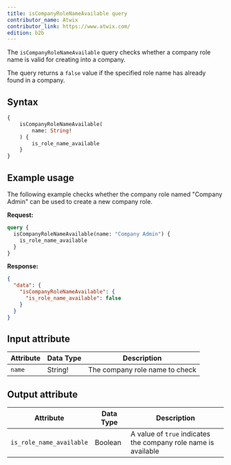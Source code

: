```yaml
---
title: isCompanyRoleNameAvailable query
contributor_name: Atwix
contributor_link: https://www.atwix.com/
edition: b2b
---
```


The `isCompanyRoleNameAvailable` query checks whether a company role name is valid for creating into a company.

The query returns a `false` value if the specified role name has already found in a company.

## Syntax

```graphql
{
    isCompanyRoleNameAvailable(
        name: String!
    ) {
        is_role_name_available
    }
}
```

## Example usage

The following example checks whether the company role named "Company Admin" can be used to create a new company role.

**Request:**

```graphql
query {
  isCompanyRoleNameAvailable(name: "Company Admin") {
    is_role_name_available
  }
}
```

**Response:**

```json
{
  "data": {
    "isCompanyRoleNameAvailable": {
      "is_role_name_available": false
    }
  }
}
```

## Input attribute

Attribute |  Data Type | Description
--- | --- | ---
`name` | String! | The company role name to check

## Output attribute

Attribute |  Data Type | Description
--- | --- | ---
`is_role_name_available` | Boolean | A value of `true` indicates the company role name is available
